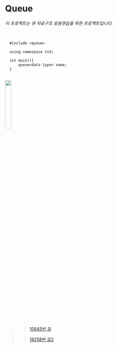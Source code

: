 # Queue

###### 이 프로젝트는 큐 자료구조 응용연습을 위한 프로젝트입니다.

<pre>
  <code>
  #include &lt;queue&gt;
  
  using namespace std;
  
  int main(){
      queue&lt;data type&gt; name;
  }
  </code>
</pre>

<img src = "http://onlinejudgeimages.s3-ap-northeast-1.amazonaws.com/images/big-square.png" width = "20%"></img>

>   > [10845번 큐](https://www.acmicpc.net/problem/10845)

>   > [18258번 큐2](https://www.acmicpc.net/problem/18258)
